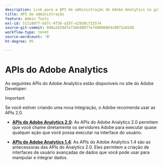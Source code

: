 ```yaml
---
description: Link para a API de administração do Adobe Analytics no github.
title: API de administração
feature: Admin Tools
exl-id: 51118977-bd7c-4f36-a35f-e2930c732574
source-git-commit: 948a2429d7e73de90877ef40096064c0872a82d0
workflow-type: tm+mt
source-wordcount: '0'
ht-degree: 0%

---
```


# APIs do Adobe Analytics

As seguintes APIs do Adobe Analytics estão disponíveis no site do Adobe Developer:

>[!IMPORTANT]
>
>Se você estiver criando uma nova integração, o Adobe recomenda usar as APIs 2.0.


* [**APIs do Adobe Analytics 2.0**](https://developer.adobe.com/analytics-apis/docs/2.0/): As APIs do Adobe Analytics 2.0 permitem que você chame diretamente os servidores Adobe para executar quase qualquer ação que você possa executar na interface do usuário.

* [**APIs do Adobe Analytics 1.4**](https://developer.adobe.com/analytics-apis/docs/1.4/): As APIs do Adobe Analytics 1.4 são as antecessoras das APIs do Analytics 2.0. Eles permitem a criação de interfaces de usuário avançadas de dados que você pode usar para manipular e integrar dados.
